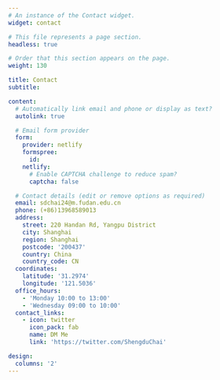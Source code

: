```yaml
---
# An instance of the Contact widget.
widget: contact

# This file represents a page section.
headless: true

# Order that this section appears on the page.
weight: 130

title: Contact
subtitle:

content:
  # Automatically link email and phone or display as text?
  autolink: true

  # Email form provider
  form:
    provider: netlify
    formspree:
      id:
    netlify:
      # Enable CAPTCHA challenge to reduce spam?
      captcha: false

  # Contact details (edit or remove options as required)
  email: sdchai24@m.fudan.edu.cn
  phone: (+86)13968589013
  address:
    street: 220 Handan Rd, Yangpu District
    city: Shanghai
    region: Shanghai
    postcode: '200437'
    country: China
    country_code: CN
  coordinates:
    latitude: '31.2974'
    longitude: '121.5036'
  office_hours:
    - 'Monday 10:00 to 13:00'
    - 'Wednesday 09:00 to 10:00'
  contact_links:
    - icon: twitter
      icon_pack: fab
      name: DM Me
      link: 'https://twitter.com/ShengduChai'

design:
  columns: '2'
---
```

